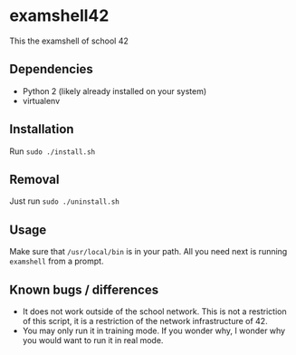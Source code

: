 # examshell42

This the examshell of school 42

## Dependencies

* Python 2 (likely already installed on your system)
* virtualenv

## Installation

Run `sudo ./install.sh`

## Removal

Just run `sudo ./uninstall.sh`

## Usage

Make sure that `/usr/local/bin` is in your path. All you need next is running `examshell` from a prompt.

## Known bugs / differences

* It does not work outside of the school network. This is not a restriction of this script, it is a restriction of the network infrastructure of 42.
* You may only run it in training mode. If you wonder why, I wonder why you would want to run it in real mode.

